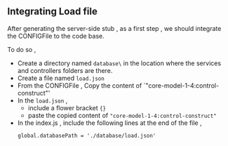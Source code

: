 ## Integrating Load file

After generating the server-side stub , as a first step , we should integrate the CONFIGFile to the code base. 

To do so , 
- Create a directory named `database\` in the location where the services and controllers folders are there.
- Create a file named `load.json`
- From the CONFIGFile , Copy the content of `"core-model-1-4:control-construct"'
- In the `load.json` , 
  - include a flower bracket `{}`
  - paste the copied content of `"core-model-1-4:control-construct"` 
- In the index.js , include the following lines at the end of the file , 
  ```
  global.databasePath = './database/load.json'
  
  ```





